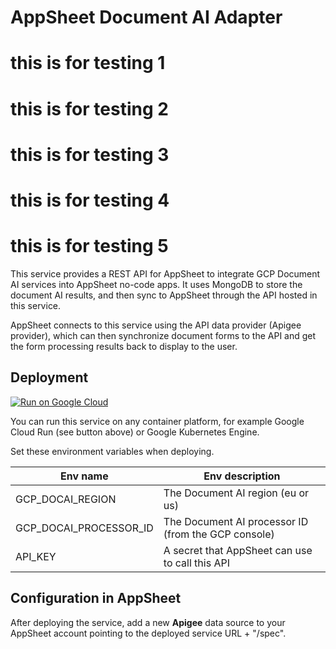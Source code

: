 # AppSheet Document AI Adapter
# this is for testing  1
# this is for testing  2
# this is for testing  3
# this is for testing  4
# this is for testing  5

This service provides a REST API for AppSheet to integrate GCP Document AI services into AppSheet no-code apps.  It uses MongoDB to store the document AI results, and then sync to AppSheet through the API hosted in this service.

AppSheet connects to this service using the API data provider (Apigee provider), which can then synchronize document forms to the API and get the form processing results back to display to the user.

## Deployment

[![Run on Google Cloud](https://deploy.cloud.run/button.svg)](https://deploy.cloud.run)

You can run this service on any container platform, for example Google Cloud Run (see button above) or Google Kubernetes Engine.

Set these environment variables when deploying.

| Env name                         | Env description                                           |
| -------------------------------- | --------------------------------------------------------- |
| GCP_DOCAI_REGION                 | The Document AI region (eu or us)                         |
| GCP_DOCAI_PROCESSOR_ID           | The Document AI processor ID (from the GCP console)       |
| API_KEY                          | A secret that AppSheet can use to call this API          |

## Configuration in AppSheet

After deploying the service, add a new **Apigee** data source to your AppSheet account pointing to the deployed service URL + "/spec".
